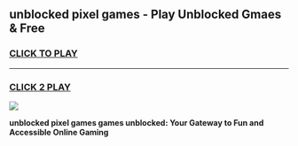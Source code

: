 
## unblocked pixel games - Play Unblocked Gmaes & Free
<h3>
<a href="https://premium.freeplayer.one?title=unblocked_pixel_games&ref=19F">CLICK TO PLAY</a></h3>
<hr>

<h3>
<a href="https://premium.freeplayer.one?title=unblocked_pixel_games&ref=19F">CLICK 2 PLAY</a>
  
</h3>

<a href="https://premium.freeplayer.one?title=unblocked_pixel_games&ref=19F/"><img src="https://clearcache.store/games.png"></a>


**unblocked pixel games games unblocked: Your Gateway to Fun and Accessible Online Gaming**
